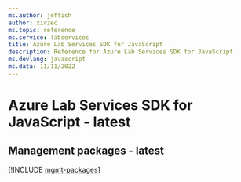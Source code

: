 ```yaml
---
ms.author: jeffish
author: xirzec
ms.topic: reference
ms.service: labservices
title: Azure Lab Services SDK for JavaScript
description: Reference for Azure Lab Services SDK for JavaScript
ms.devlang: javascript
ms.data: 11/11/2022
---
```

# Azure Lab Services SDK for JavaScript - latest

## Management packages - latest
[!INCLUDE [mgmt-packages](lab-services-mgmt-index.md)]